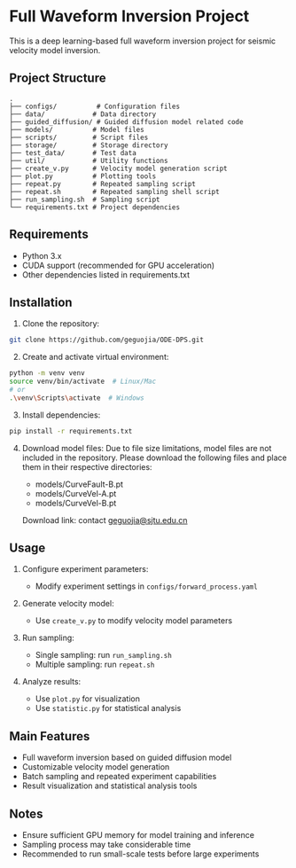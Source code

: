 # Full Waveform Inversion Project

This is a deep learning-based full waveform inversion project for seismic velocity model inversion.

## Project Structure

```
.
├── configs/          # Configuration files
├── data/            # Data directory
├── guided_diffusion/ # Guided diffusion model related code
├── models/          # Model files
├── scripts/         # Script files
├── storage/         # Storage directory
├── test_data/       # Test data
├── util/            # Utility functions
├── create_v.py      # Velocity model generation script
├── plot.py          # Plotting tools
├── repeat.py        # Repeated sampling script
├── repeat.sh        # Repeated sampling shell script
├── run_sampling.sh  # Sampling script
└── requirements.txt # Project dependencies
```

## Requirements

- Python 3.x
- CUDA support (recommended for GPU acceleration)
- Other dependencies listed in requirements.txt

## Installation

1. Clone the repository:
```bash
git clone https://github.com/geguojia/ODE-DPS.git
```

2. Create and activate virtual environment:
```bash
python -m venv venv
source venv/bin/activate  # Linux/Mac
# or
.\venv\Scripts\activate  # Windows
```

3. Install dependencies:
```bash
pip install -r requirements.txt
```

4. Download model files:
   Due to file size limitations, model files are not included in the repository.
   Please download the following files and place them in their respective directories:

   - models/CurveFault-B.pt
   - models/CurveVel-A.pt
   - models/CurveVel-B.pt

   Download link: contact geguojia@sjtu.edu.cn

## Usage

1. Configure experiment parameters:
   - Modify experiment settings in `configs/forward_process.yaml`

2. Generate velocity model:
   - Use `create_v.py` to modify velocity model parameters

3. Run sampling:
   - Single sampling: run `run_sampling.sh`
   - Multiple sampling: run `repeat.sh`

4. Analyze results:
   - Use `plot.py` for visualization
   - Use `statistic.py` for statistical analysis

## Main Features

- Full waveform inversion based on guided diffusion model
- Customizable velocity model generation
- Batch sampling and repeated experiment capabilities
- Result visualization and statistical analysis tools

## Notes

- Ensure sufficient GPU memory for model training and inference
- Sampling process may take considerable time
- Recommended to run small-scale tests before large experiments
